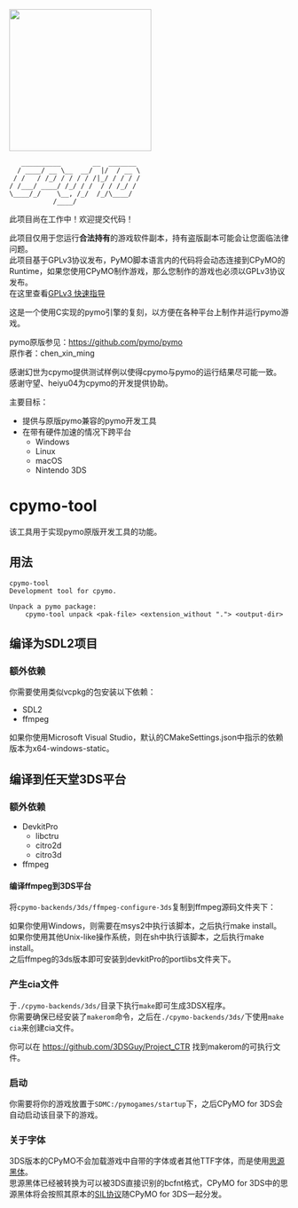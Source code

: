 <img src="https://raw.githubusercontent.com/pymo/pymo/master/images/pymo-icon.png" width=256 height=256 />

```
   __________        __  _______
  / ____/ __ \__  __/  |/  / __ \
 / /   / /_/ / / / / /|_/ / / / /
/ /___/ ____/ /_/ / /  / / /_/ /
\____/_/    \__, /_/  /_/\____/
           /____/                                                  
```

此项目尚在工作中！欢迎提交代码！

此项目仅用于您运行**合法持有**的游戏软件副本，持有盗版副本可能会让您面临法律问题。    
此项目基于GPLv3协议发布，PyMO脚本语言内的代码将会动态连接到CPyMO的Runtime，如果您使用CPyMO制作游戏，那么您制作的游戏也必须以GPLv3协议发布。    
在这里查看[GPLv3 快速指导](https://www.gnu.org/licenses/quick-guide-gplv3.html)

这是一个使用C实现的pymo引擎的复刻，以方便在各种平台上制作并运行pymo游戏。

pymo原版参见：https://github.com/pymo/pymo    
原作者：chen_xin_ming    

感谢幻世为cpymo提供测试样例以使得cpymo与pymo的运行结果尽可能一致。    
感谢守望、heiyu04为cpymo的开发提供协助。

主要目标：

* 提供与原版pymo兼容的pymo开发工具
* 在带有硬件加速的情况下跨平台
    - Windows
    - Linux
    - macOS
    - Nintendo 3DS

# cpymo-tool

该工具用于实现pymo原版开发工具的功能。

## 用法

```
cpymo-tool
Development tool for cpymo.

Unpack a pymo package:
    cpymo-tool unpack <pak-file> <extension_without "."> <output-dir>
```

## 编译为SDL2项目

### 额外依赖

你需要使用类似vcpkg的包安装以下依赖：

* SDL2
* ffmpeg

如果你使用Microsoft Visual Studio，默认的CMakeSettings.json中指示的依赖版本为x64-windows-static。

## 编译到任天堂3DS平台

### 额外依赖

* DevkitPro
  - libctru
  - citro2d
  - citro3d
* ffmpeg

#### 编译ffmpeg到3DS平台

将`cpymo-backends/3ds/ffmpeg-configure-3ds`复制到ffmpeg源码文件夹下：

如果你使用Windows，则需要在msys2中执行该脚本，之后执行make install。    
如果你使用其他Unix-like操作系统，则在sh中执行该脚本，之后执行make install。    
之后ffmpeg的3ds版本即可安装到devkitPro的portlibs文件夹下。    

### 产生cia文件
于`./cpymo-backends/3ds/`目录下执行`make`即可生成3DSX程序。    
你需要确保已经安装了`makerom`命令，之后在`./cpymo-backends/3ds/`下使用`make cia`来创建cia文件。    

你可以在 https://github.com/3DSGuy/Project_CTR 找到makerom的可执行文件。

### 启动
你需要将你的游戏放置于`SDMC:/pymogames/startup`下，之后CPyMO for 3DS会自动启动该目录下的游戏。

### 关于字体

3DS版本的CPyMO不会加载游戏中自带的字体或者其他TTF字体，而是使用[思源黑体](https://github.com/adobe-fonts/source-han-sans)。    
思源黑体已经被转换为可以被3DS直接识别的bcfnt格式，CPyMO for 3DS中的思源黑体将会按照其原本的[SIL协议](https://github.com/adobe-fonts/source-han-sans/blob/master/LICENSE.txt)随CPyMO for 3DS一起分发。    

